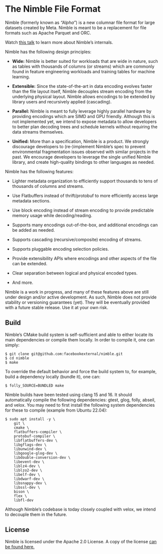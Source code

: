 # The Nimble File Format

Nimble (formerly known as _“Alpha”_) is a new columnar file format for large
datasets created by Meta. Nimble is meant to be a replacement for file formats
such as Apache Parquet and ORC.

Watch [this talk](https://www.youtube.com/watch?v=bISBNVtXZ6M) to learn more
about Nimble’s internals.

Nimble has the following design principles:

- **Wide:** Nimble is better suited for workloads that are wide in nature, such
  as tables with thousands of columns (or streams) which are commonly found in
  feature engineering workloads and training tables for machine learning.

- **Extensible:** Since the state-of-the-art in data encoding evolves faster
  than the file layout itself, Nimble decouples stream encoding from the
  underlying physical layout. Nimble allows encodings to be extended by library
  users and recursively applied (cascading).

- **Parallel:** Nimble is meant to fully leverage highly parallel hardware by
  providing encodings which are SIMD and GPU friendly. Although this is not
  implemented yet, we intend to expose metadata to allow developers to better
  plan decoding trees and schedule kernels without requiring the data streams
  themselves.

- **Unified:** More than a specification, Nimble is a product. We strongly
  discourage developers to (re-)implement Nimble’s spec to prevent environmental
  fragmentation issues observed with similar projects in the past. We encourage
  developers to leverage the single unified Nimble library, and create
  high-quality bindings to other languages as needed.

Nimble has the following features:

- Lighter metadata organization to efficiently support thousands to tens of
  thousands of columns and streams.

- Use Flatbuffers instead of thrift/protobuf to more efficiently access large
  metadata sections.

- Use block encoding instead of stream encoding to provide predictable memory
  usage while decoding/reading.

- Supports many encodings out-of-the-box, and additional encodings can be added
  as needed.

- Supports cascading (recursive/composite) encoding of streams.

- Supports pluggable encoding selection policies.

- Provide extensibility APIs where encodings and other aspects of the file can
  be extended.

- Clear separation between logical and physical encoded types.

- And more.

Nimble is a work in progress, and many of these features above are still under
design and/or active development. As such, Nimble does not provide stability or
versioning guarantees (yet). They will be eventually provided with a future
stable release. Use it at your own risk.

## Build

Nimble’s CMake build system is self-sufficient and able to either locate its
main dependencies or compile them locally. In order to compile it, one can
simply:

```shell
$ git clone git@github.com:facebookexternal/nimble.git
$ cd nimble
$ make
```

To override the default behavior and force the build system to, for example,
build a dependency locally (bundle it), one can:

```shell
$ folly_SOURCE=BUNDLED make
```

Nimble builds have been tested using clang 15 and 16. It should automatically
compile the following dependencies: gtest, glog, folly, abseil, and velox. You
may need to first install the following system dependencies for these to compile
(example from Ubuntu 22.04):

```shell
$ sudo apt install -y \
    git \
    cmake \
    flatbuffers-compiler \
    protobuf-compiler \
    libflatbuffers-dev \
    libgflags-dev \
    libunwind-dev \
    libgoogle-glog-dev \
    libdouble-conversion-dev \
    libevent-dev \
    liblz4-dev \
    liblzo2-dev \
    libelf-dev \
    libdwarf-dev \
    libsnappy-dev \
    libssl-dev \
    bison \
    flex \
    libfl-dev
```

Although Nimble’s codebase is today closely coupled with velox, we intend to
decouple them in the future.

## License

Nimble is licensed under the Apache 2.0 License. A copy of the license
[can be found here.](LICENSE)
